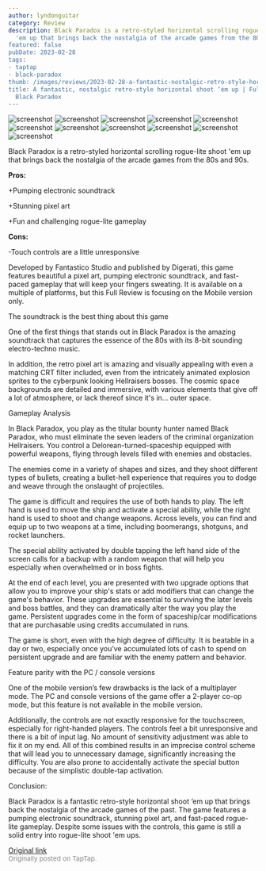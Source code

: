 ```yaml
---
author: lyndonguitar
category: Review
description: Black Paradox is a retro-styled horizontal scrolling rogue-lite shoot
  'em up that brings back the nostalgia of the arcade games from the 80s and 90s.
featured: false
pubDate: 2023-02-28
tags:
- taptap
- black-paradox
thumb: /images/reviews/2023-02-28-a-fantastic-nostalgic-retro-style-horizontal-shoot-em-up--full-review---black-paradox-0.avif
title: A fantastic, nostalgic retro-style horizontal shoot ‘em up | Full Review -
  Black Paradox
---
```


<div class="gallery">
  <img src="/images/reviews/2023-02-28-a-fantastic-nostalgic-retro-style-horizontal-shoot-em-up--full-review---black-paradox-0.avif" alt="screenshot" />
  <img src="/images/reviews/2023-02-28-a-fantastic-nostalgic-retro-style-horizontal-shoot-em-up--full-review---black-paradox-1.avif" alt="screenshot" />
  <img src="/images/reviews/2023-02-28-a-fantastic-nostalgic-retro-style-horizontal-shoot-em-up--full-review---black-paradox-2.avif" alt="screenshot" />
  <img src="/images/reviews/2023-02-28-a-fantastic-nostalgic-retro-style-horizontal-shoot-em-up--full-review---black-paradox-3.avif" alt="screenshot" />
  <img src="/images/reviews/2023-02-28-a-fantastic-nostalgic-retro-style-horizontal-shoot-em-up--full-review---black-paradox-4.avif" alt="screenshot" />
  <img src="/images/reviews/2023-02-28-a-fantastic-nostalgic-retro-style-horizontal-shoot-em-up--full-review---black-paradox-5.avif" alt="screenshot" />
  <img src="/images/reviews/2023-02-28-a-fantastic-nostalgic-retro-style-horizontal-shoot-em-up--full-review---black-paradox-6.avif" alt="screenshot" />
  <img src="/images/reviews/2023-02-28-a-fantastic-nostalgic-retro-style-horizontal-shoot-em-up--full-review---black-paradox-7.avif" alt="screenshot" />
  <img src="/images/reviews/2023-02-28-a-fantastic-nostalgic-retro-style-horizontal-shoot-em-up--full-review---black-paradox-8.avif" alt="screenshot" />
  <img src="/images/reviews/2023-02-28-a-fantastic-nostalgic-retro-style-horizontal-shoot-em-up--full-review---black-paradox-9.avif" alt="screenshot" />
  <img src="/images/reviews/2023-02-28-a-fantastic-nostalgic-retro-style-horizontal-shoot-em-up--full-review---black-paradox-10.avif" alt="screenshot" />
</div>

Black Paradox is a retro-styled horizontal scrolling rogue-lite shoot 'em up that brings back the nostalgia of the arcade games from the 80s and 90s.


**Pros:**


+Pumping electronic soundtrack

+Stunning pixel art

+Fun and challenging rogue-lite gameplay


**Cons:**


-Touch controls are a little unresponsive

Developed by Fantastico Studio and published by Digerati, this game features beautiful a pixel art, pumping electronic soundtrack, and fast-paced gameplay that will keep your fingers sweating. It is available on a multiple of platforms, but this Full Review is focusing on the Mobile version only.

The soundtrack is the best thing about this game

One of the first things that stands out in Black Paradox is the amazing soundtrack that captures the essence of the 80s with its 8-bit sounding electro-techno music.

In addition, the retro pixel art is amazing and visually appealing with even a matching CRT filter included, even from the intricately animated explosion sprites to the cyberpunk looking Hellraisers bosses. The cosmic space backgrounds are detailed and immersive, with various elements that give off a lot of atmosphere, or lack thereof since it's in… outer space.

Gameplay Analysis

In Black Paradox, you play as the titular bounty hunter named Black Paradox, who must eliminate the seven leaders of the criminal organization Hellraisers. You control a Delorean-turned-spaceship equipped with powerful weapons, flying through levels filled with enemies and obstacles.

The enemies come in a variety of shapes and sizes, and they shoot different types of bullets, creating a bullet-hell experience that requires you to dodge and weave through the onslaught of projectiles.

The game is difficult and requires the use of both hands to play. The left hand is used to move the ship and activate a special ability, while the right hand is used to shoot and change weapons. Across levels, you can find and equip up to two weapons at a time, including boomerangs, shotguns, and rocket launchers.

The special ability activated by double tapping the left hand side of the screen calls for a backup with a random weapon that will help you especially when overwhelmed or in boss fights.

At the end of each level, you are presented with two upgrade options that allow you to improve your ship's stats or add modifiers that can change the game's behavior. These upgrades are essential to surviving the later levels and boss battles, and they can dramatically alter the way you play the game. Persistent upgrades come in the form of spaceship/car modifications that are purchasable using credits accumulated in runs.

The game is short, even with the high degree of difficulty. It is beatable in a day or two, especially once you’ve accumulated lots of cash to spend on persistent upgrade and are familiar with the enemy pattern and behavior.

Feature parity with the PC / console versions

One of the mobile version’s few drawbacks is the lack of a multiplayer mode. The PC and console versions of the game offer a 2-player co-op mode, but this feature is not available in the mobile version.

Additionally, the controls are not exactly responsive for the touchscreen, especially for right-handed players. The controls feel a bit unresponsive and there is a bit of input lag. No amount of sensitivity adjustment was able to fix it on my end. All of this combined results in an imprecise control scheme that will lead you to unnecessary damage, significantly increasing the difficulty. You are also prone to accidentally activate the special button because of the simplistic double-tap activation.

Conclusion:

Black Paradox is a fantastic retro-style horizontal shoot ‘em up that brings back the nostalgia of the arcade games of the past. The game features a pumping electronic soundtrack, stunning pixel art, and fast-paced rogue-lite gameplay. Despite some issues with the controls, this game is still a solid entry into rogue-lite shoot 'em ups.

[Original link](https://www.taptap.io/post/4663625)<br><span style="font-size: 0.95em; color: #888;">Originally posted on TapTap.</span>